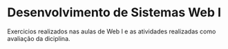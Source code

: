 # Desenvolvimento de Sistemas Web I

Exercicios realizados nas aulas de Web I e as atividades realizadas como avaliação da diciplina.
